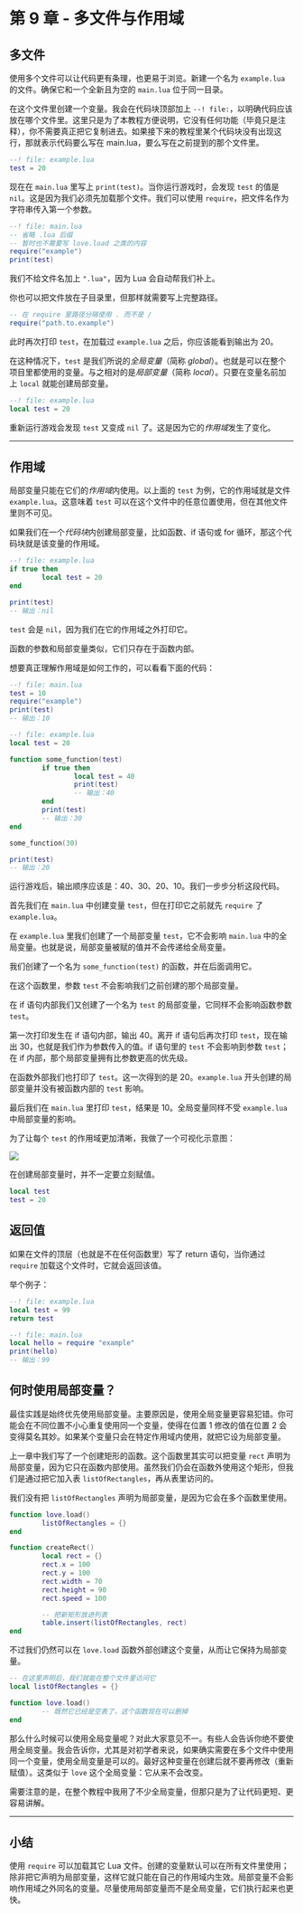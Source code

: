 # 第 9 章 - 多文件与作用域

## 多文件

使用多个文件可以让代码更有条理，也更易于浏览。新建一个名为 `example.lua` 的文件。确保它和一个全新且为空的 `main.lua` 位于同一目录。

在这个文件里创建一个变量。我会在代码块顶部加上 `--! file:`，以明确代码应该放在哪个文件里。这里只是为了本教程方便说明，它没有任何功能（毕竟只是注释），你不需要真正把它复制进去。如果接下来的教程里某个代码块没有出现这行，那就表示代码要么写在 main.lua，要么写在之前提到的那个文件里。

```lua
--! file: example.lua
test = 20
```

现在在 `main.lua` 里写上 `print(test)`。当你运行游戏时，会发现 `test` 的值是 `nil`。这是因为我们必须先加载那个文件。我们可以使用 `require`，把文件名作为字符串传入第一个参数。

```lua
--! file: main.lua
-- 省略 .lua 后缀
-- 暂时也不需要写 love.load 之类的内容
require("example")
print(test)
```

我们不给文件名加上 `".lua"`，因为 Lua 会自动帮我们补上。

你也可以把文件放在子目录里，但那样就需要写上完整路径。

```lua
-- 在 require 里路径分隔使用 . 而不是 /
require("path.to.example")
```

此时再次打印 `test`，在加载过 `example.lua` 之后，你应该能看到输出为 20。

在这种情况下，`test` 是我们所说的*全局变量*（简称 *global*）。也就是可以在整个项目里都使用的变量。与之相对的是*局部变量*（简称 *local*）。只要在变量名前加上 `local` 就能创建局部变量。

```lua
--! file: example.lua
local test = 20
```

重新运行游戏会发现 `test` 又变成 `nil` 了。这是因为它的*作用域*发生了变化。

---

## 作用域

局部变量只能在它们的*作用域*内使用。以上面的 `test` 为例，它的作用域就是文件 `example.lua`。这意味着 `test` 可以在这个文件中的任意位置使用，但在其他文件里则不可见。

如果我们在一个*代码块*内创建局部变量，比如函数、if 语句或 for 循环，那这个代码块就是该变量的作用域。

```lua
--! file: example.lua
if true then
        local test = 20
end

print(test)
-- 输出：nil
```

`test` 会是 `nil`，因为我们在它的作用域之外打印它。

函数的参数和局部变量类似，它们只存在于函数内部。

想要真正理解作用域是如何工作的，可以看看下面的代码：

```lua
--! file: main.lua
test = 10
require("example")
print(test)
-- 输出：10
```

```lua
--! file: example.lua
local test = 20

function some_function(test)
        if true then
                local test = 40
                print(test)
                -- 输出：40
        end
        print(test)
        -- 输出：30
end

some_function(30)

print(test)
-- 输出：20
```

运行游戏后，输出顺序应该是：40、30、20、10。我们一步步分析这段代码。

首先我们在 `main.lua` 中创建变量 `test`，但在打印它之前就先 `require` 了 `example.lua`。

在 `example.lua` 里我们创建了一个局部变量 `test`，它不会影响 `main.lua` 中的全局变量。也就是说，局部变量被赋的值并不会传递给全局变量。

我们创建了一个名为 `some_function(test)` 的函数，并在后面调用它。

在这个函数里，参数 `test` 不会影响我们之前创建的那个局部变量。

在 if 语句内部我们又创建了一个名为 `test` 的局部变量，它同样不会影响函数参数 `test`。

第一次打印发生在 if 语句内部，输出 40。离开 if 语句后再次打印 `test`，现在输出 30，也就是我们作为参数传入的值。if 语句里的 `test` 不会影响到参数 `test`；在 if 内部，那个局部变量拥有比参数更高的优先级。

在函数外部我们也打印了 `test`。这一次得到的是 20。`example.lua` 开头创建的局部变量并没有被函数内部的 `test` 影响。

最后我们在 `main.lua` 里打印 `test`，结果是 10。全局变量同样不受 `example.lua` 中局部变量的影响。

为了让每个 `test` 的作用域更加清晰，我做了一个可视化示意图：

![](/images/book/9/scope.png)

在创建局部变量时，并不一定要立刻赋值。

```lua
local test
test = 20
```

## 返回值

如果在文件的顶层（也就是不在任何函数里）写了 return 语句，当你通过 `require` 加载这个文件时，它就会返回该值。

举个例子：

```lua
--! file: example.lua
local test = 99
return test
```
```lua
--! file: main.lua
local hello = require "example"
print(hello)
-- 输出：99
```

## 何时使用局部变量？

最佳实践是始终优先使用局部变量。主要原因是，使用全局变量更容易犯错。你可能会在不同位置不小心重复使用同一个变量，使得在位置 1 修改的值在位置 2 会变得莫名其妙。如果某个变量只会在特定作用域内使用，就把它设为局部变量。

上一章中我们写了一个创建矩形的函数。这个函数里其实可以把变量 `rect` 声明为局部变量，因为它只在函数内部使用。虽然我们仍会在函数外使用这个矩形，但我们是通过把它加入表 `listOfRectangles`，再从表里访问的。

我们没有把 `listOfRectangles` 声明为局部变量，是因为它会在多个函数里使用。

```lua
function love.load()
        listOfRectangles = {}
end

function createRect()
        local rect = {}
        rect.x = 100
        rect.y = 100
        rect.width = 70
        rect.height = 90
        rect.speed = 100

        -- 把新矩形放进列表
        table.insert(listOfRectangles, rect)
end
```

不过我们仍然可以在 `love.load` 函数外部创建这个变量，从而让它保持为局部变量。

```lua
-- 在这里声明后，我们就能在整个文件里访问它
local listOfRectangles = {}

function love.load()
        -- 既然它已经是空表了，这个函数现在可以删掉
end
```

那么什么时候可以使用全局变量呢？对此大家意见不一。有些人会告诉你绝不要使用全局变量。我会告诉你，尤其是对初学者来说，如果确实需要在多个文件中使用同一个变量，使用全局变量是可以的。最好这种变量在创建后就不要再修改（重新赋值）。这类似于 `love` 这个全局变量：它从来不会改变。

需要注意的是，在整个教程中我用了不少全局变量，但那只是为了让代码更短、更容易讲解。

---

## 小结

使用 `require` 可以加载其它 Lua 文件。创建的变量默认可以在所有文件里使用；除非把它声明为局部变量，这样它就只能在自己的作用域内生效。局部变量不会影响作用域之外同名的变量。尽量使用局部变量而不是全局变量，它们执行起来也更快。
